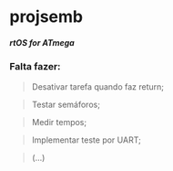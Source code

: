 projsemb
========

##### rtOS for ATmega


### Falta fazer:

> Desativar tarefa quando faz return;

> Testar semáforos;

> Medir tempos;

> Implementar teste por UART;

> (...)

